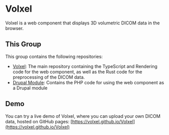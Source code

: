 # Volxel

Volxel is a web component that displays 3D volumetric DICOM data in the browser.

## This Group
This group contains the following repositories:

- [Volxel](https://github.com/Volxel/Volxel): The main repository containing the TypeScript and Rendering code for the web component, as well as the Rust code for the preprocessing of the DICOM data.
- [Drupal Module](https://github.com/Volxel/Volxel-Drupal): Contains the PHP code for using the web component as a Drupal module

## Demo

You can try a live demo of Volxel, where you can upload your own DICOM data, hosted on GitHub pages: [https://volxel.github.io/Volxel](https://volxel.github.io/Volxel)